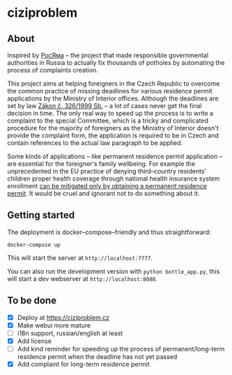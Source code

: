 # ciziproblem

## About

Inspired by [РосЯма](https://rosyama.ru/) – the project that made responsible governmental authorities in Russia to actually fix thousands of potholes by automating the process of complaints creation.

This project aims at helping foreigners in the Czech Republic to overcome the common practice of missing deadlines for various residence permit applications by
the Ministry of Interior offices.
Although the deadlines are set by law [Zákon č. 326/1999 Sb.](https://www.zakonyprolidi.cz/cs/1999-326) – a lot of cases never get the final decision in time.
The only real way to speed up the process is to write a complaint to the special Committee, which is a tricky and complicated procedure for the majority of foreigners as the Ministry of Interior doesn't provide the complaint form, the application is required to be in Czech and contain references to the actual law paragraph to be applied.

Some kinds of applications – like permanent residence permit application – are essential for the foreigner's family wellbeing. For example the
unprecedented in the EU practice of denying third–country residents' children proper health coverage through national health insurance system enrollment
[can be mitigated only by obtaining a permanent residence permit](https://pvzpnenivzp.cz). It would be cruel and ignorant not to do something about it.

## Getting started

The deployment is docker–compose–friendly and thus straightforward:

`docker-compose up`

This will start the server at `http://localhost:7777`.

You can also run the development version with `python bottle_app.py`, this will start a dev webserver at `http://localhost:8080`.

## To be done

- [x] Deploy at https://ciziproblem.cz
- [x] Make webui more mature
- [ ] i18n support, russian/english at least
- [x] Add license
- [ ] Add kind reminder for speeding up the process of permanent/long-term residence permit when the deadline has not yet passed
- [x] Add complaint for long-term residence permit

